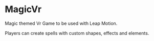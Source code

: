 # MagicVr

Magic themed Vr Game to be used with Leap Motion.

Players can create spells with custom shapes, effects and elements.
